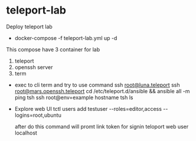 # teleport-lab
Deploy teleport lab 

 - docker-compose -f teleport-lab.yml up -d
 
 This compose have 3 container for lab 
   1. teleport
   2. openssh server
   3. term

 - exec to cli term and try to use command 
   ssh root@luna.teleport
   ssh root@mars.openssh.teleport
   cd /etc/teleport.d/ansible && ansible all -m ping
   tsh ssh root@env=example hostname
   tsh ls

 - Explore web UI 
   tctl users add testuser --roles=editor,access --logins=root,ubuntu

   after do this command will promt link token for signin teloport web
   user localhost
  

